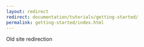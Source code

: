 ```yaml
---
layout: redirect
redirect: documentation/tutorials/getting-started/
permalink: getting-started/index.html
---
```

Old site redirection